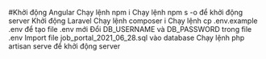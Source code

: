 
#Khởi động Angular
Chạy lệnh npm i
Chạy lệnh npm s -o để khởi động server
Khởi động Laravel
Chạy lệnh composer i
Chạy lệnh cp .env.example .env để tạo file .env mới
Đổi DB_USERNAME và DB_PASSWORD trong file .env
Import file job_portal_2021_06_28.sql vào database
Chạy lệnh php artisan serve để khởi động server
